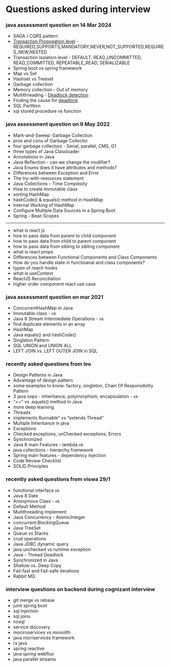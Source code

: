 # Questions asked during interview

### java assessment question on 14 Mar 2024

- SAGA / CQRS pattern
- [Transaction Propogation level](https://www.baeldung.com/spring-transactional-propagation-isolation) - REQUIRED,SUPPORTS,MANDATORY,NEVER,NOT_SUPPORTED,REQUIRES_NEW,NESTED
- Transaction Isolation level - DEFAULT, READ_UNCOMMITTED, READ_COMMITTED, REPEATABLE_READ, SERIALIZABLE
- Spring boot vs spring framework
- Map vs Set
- Hashset vs Treeset
- Garbage collection
- Memory collection - Out of memory
- Multithreading - [Deadlock detection](https://www.linkedin.com/advice/3/what-best-way-diagnose-deadlock-java-skills-programming)
- Finding the cause for [deadlock](https://www.digitalocean.com/community/tutorials/deadlock-in-java-example)
- SQL Partition
- sql stored procedure vs function

### java assessment question on 9 May 2022

- Mark-and-Sweep: Garbage Collection
- pros and cons of Garbage Collector
- four garbage collectors - Serial, parallel, CMS, G1
- three types of Java Classloader
- Annotations in Java
- Java Reflection - can we change the modifier?
- Java Enums does it have attributes and methods?
- Differences between Exception and Error
- The try-with-resources statement
- Java Collections – Time Complexity
- How to create Immutable class
- sorting HashMap
- hashCode() & equals() method in HashMap
- Internal Working of HashMap
- Configure Multiple Data Sources in a Spring Boot
- Spring - Bean Scopes

**********************

- what is react js
- how to pass data from parent to child component
- how to pass data from child to parent component
- how to pass data from sibling to sibling component
- what is react props
- Differences between Functional Components and Class Components
- How do you handle state in functioanal and class components?
- types of reach hooks
- what is useContext
- ReactJS Reconciliation
- higher order component react use case

### java assessment question on mar 2021

- ConcurrentHashMap in Java
- Immutable class - `ok`
- Java 8 Stream Intermediate Operations - `ok`
- find duplicate elements in an array
- HashMap
- Java equals() and hashCode()
- Singleton Pattern
- SQL UNION and UNION ALL
- LEFT JOIN vs. LEFT OUTER JOIN in SQL

### recently asked questions from leo

- Design Patterns in Java
- Advantage of design pattern
- some examples to know: factory, singleton, Chain Of Responsibility Pattern
- 3 java oops - inheritance, polymorphism, encapsulation - `ok`
- "==" vs .equals() method in Java
- more deep learning
- Threads
- implements Runnable” vs “extends Thread”
- Multiple Inheritance in java
- Exceptions
- Checked exceptions, unChecked exceptions, Errors
- Synchronized
- Java 8 main Features - lambda `ok`
- java collections - hierarchy framework
- Spring main features - dependency injection
- Code Review Checklist
- SOLID Principles

### recently asked questions from viswa 29/1

- functional interface `ok`
- Java 8 Date
- Anonymous Class - `ok`
- Default Method
- Multithreading implement
- Java Concurrency - AtomicInteger
- concurrent.BlockingQueue
- Java TreeSet
- Queue vs Stacks
- crud operations
- Java JDBC dynamic query
- java unchecked vs runtime exception
- Java - Thread Deadlock
- Synchronized in Java
- Shallow vs. Deep Copy
- Fail-fast and Fail-safe iterations
- Rabbit MQ

### interview questions on backend during cognizant interview

- git merge vs rebase
- junit spring boot
- sql injection
- sql joins
- nosql
- service discovery
- mociroservices vs monolith
- java micriservices framework
- rx java
- spring reactive
- java spring webflux
- java parallel streams
